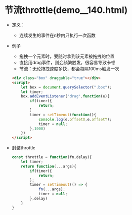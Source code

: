 # 节流throttle(demo__140.html)

* 定义：

  * 连续发生的事件在n秒内只执行一次函数

* 例子

  * 拖拽一个元素时，要随时拿到该元素被拖拽的位置
  * 直接用drag事件，则会频繁触发，很容易导致卡顿
  * 节流：无论拖拽速度多快，都会每隔100ms触发一次

  ```html
  <div class="box" draggable="true"></div>
  <script>
      let box = document.querySelector(".box");
      let timer;
      box.addEventListener("drag",function(e){
          if(timer){
              return;
          }
          timer = setTimeout(function(){
              console.log(e.offsetX,e.offsetY);
              timer = null;
          },1000)
      })
  </script>
  ```

* 封装throttle

  ```js
  const throttle = function(fn,delay){
      let timer;
      return function(...args){
          if(timer){
              return;
          };
          timer = setTimeout(() => {
              fn(...args);
              timer = null;
          },delay)
      }
  }
  ```

  